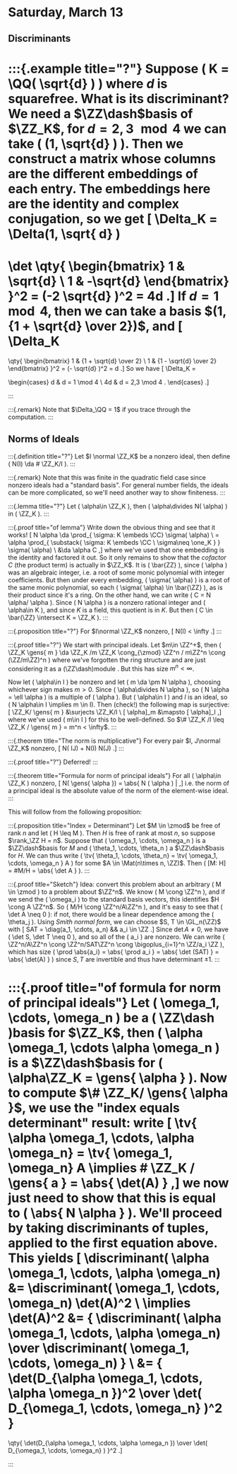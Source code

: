 # Saturday, March 13

## Discriminants


:::{.example title="?"}
Suppose \( K = \QQ( \sqrt{d} ) \) where $d$ is squarefree.
What is its discriminant?
We need a $\ZZ\dash$basis of $\ZZ_K$, for $d=2,3 \mod 4$ we can take \( (1, \sqrt{d} ) \).
Then we construct a matrix whose columns are the different embeddings of each entry.
The embeddings here are the identity and complex conjugation, so we get
\[
\Delta_K = \Delta(1, \sqrt{ d} )
= 
\det 
\qty{
\begin{bmatrix}
1 & \sqrt{d} 
\\
 1 & -\sqrt{d} 
\end{bmatrix}
}^2
= (-2 \sqrt{d} )^2 = 4d
.\]
If $d = 1 \mod 4$, then we can take a basis $(1, {1 + \sqrt{d} \over 2})$,
and
\[
\Delta_K
=
\qty{
\begin{bmatrix}
1 & {1 + \sqrt{d} \over 2}
\\
1 & {1 - \sqrt{d} \over 2}
\end{bmatrix}
}^2
= (- \sqrt{d} )^2 = d
.\]
So we have
\[
\Delta_K = 

\begin{cases}
d & d = 1 \mod 4 
\\
4d & d = 2,3 \mod 4 .
\end{cases}
.\]

:::


:::{.remark}
Note that $\Delta_\QQ = 1$ if you trace through the computation.
:::

## Norms of Ideals


:::{.definition title="?"}
Let $I \normal \ZZ_K$ be a nonzero ideal, then define \( N(I) \da \# \ZZ_K/I \).
:::


:::{.remark}
Note that this was finite in the quadratic field case since nonzero ideals had a "standard basis".
For general number fields, the ideals can be more complicated, so we'll need another way to show finiteness.
:::


:::{.lemma title="?"}
Let \( \alpha\in \ZZ_K \), then \( \alpha\divides N( \alpha) \) in \( \ZZ_K \).
:::


:::{.proof title="of lemma"}
Write down the obvious thing and see that it works!
\[
N \alpha 
\da \prod_{ \sigma: K \embeds \CC} \sigma( \alpha) \\
= \alpha \prod_{ \substack{ \sigma: K \embeds \CC \\ \sigma\neq \one_K } } \sigma( \alpha) \\
&\da \alpha C 
,\]
where we've used that one embedding is the identity and factored it out.
So it only remains to show that the *cofactor* $C$ (the product term) is actually in $\ZZ_K$.
It is \( \bar{ZZ} \), since \( \alpha \) was an algebraic integer, i.e. a root of some monic polynomial with integer coefficients.
But then under every embedding, \( \sigma( \alpha) \) is a root of the same monic polynomial, so each \( \sigma( \alpha) \in \bar{\ZZ} \), as is their product since it's a ring.
On the other hand, we can write \( C = N \alpha/ \alpha \).
Since \( N \alpha \) is a nonzero rational integer and \( \alpha\in K \), and since $K$ is a field, this quotient is in $K$.
But then \( C \in \bar{\ZZ} \intersect K = \ZZ_K \). 
:::



:::{.proposition title="?"}
For $I\normal \ZZ_K$ nonzero,
\[
N(I) < \infty 
.\]
:::


:::{.proof title="?"}
We start with principal ideals.
Let $m\in \ZZ^+$, then \( \ZZ_K \gens{ m } \da \ZZ_K /m \ZZ_K \cong_{\zmod} \ZZ^n / m\ZZ^n \cong (\ZZ/m\ZZ)^n  \) where we've forgotten the ring structure and are just considering it as a \(\ZZ\dash\)module .
But this has size $m^n < \infty$.

Now let \( \alpha\in I \) be nonzero and let \( m \da \pm N \alpha \), choosing whichever sign makes $m>0$.
Since \( \alpha\divides N \alpha \), so \( N \alpha = \ell \alpha \) is a multiple of \( \alpha \).
But \( \alpha\in I \) and $I$ is an ideal, so \( N \alpha\in I \implies m \in I\).
Then (check!) the following map is surjective:
\[
\ZZ_K/ \gens{ m } &\surjects \ZZ_K/I \\
[ \alpha]_m &\mapsto [ \alpha]_I
,\]
where we've used \( m\in I \) for this to be well-defined.
So $\# \ZZ_K /I \leq \ZZ_K / \gens{ m } = m^n < \infty$. 
:::


:::{.theorem title="The norm is multiplicative"}
For every pair $I, J\normal \ZZ_K$ nonzero, 
\[
N( IJ) + N(I) N(J)
.\]
:::


:::{.proof title="?"}
Deferred!
:::


:::{.theorem title="Formula for norm of principal ideals"}
For all \( \alpha\in \ZZ_K \) nonzero, 
\[
N( \gens{ \alpha }) = \abs{ N ( \alpha ) | 
,\]
i.e. the norm of a principal ideal is the absolute value of the norm of the element-wise ideal.
:::

This will follow from the following proposition:

:::{.proposition title="Index = Determinant"}
Let $M \in \zmod$ be free of rank $n$ and let \( H \leq M \).
Then $H$ is free of rank at most $n$, so suppose $\rank_\ZZ H = n$.
Suppose that \( \omega_1, \cdots, \omega_n \) is a $\ZZ\dash$basis for $M$ and \( \theta_1, \cdots, \theta_n \) a $\ZZ\dash$basis for $H$.
We can thus write \( \tv{ \theta_1, \cdots, \theta_n} = \tv{ \omega_1, \cdots, \omega_n } A \) for some $A \in \Mat(n\times n, \ZZ)$.
Then \( [M: H] = \#M/H = \abs{ \det A } \).
:::


:::{.proof title="Sketch"}
Idea: convert this problem about an arbitrary \( M \in \zmod \) to a problem about $\ZZ^n$.
We know \( M \cong \ZZ^n \), and if we send the \( \omega_i \) to the standard basis vectors, this identifies $H \cong A \ZZ^n$.
So \( M/H \cong \ZZ^n/A\ZZ^n \), and it's easy to see that \( \det A \neq 0 \): if not, there would be a linear dependence among the \( \theta_j \).
Using *Smith normal form*, we can choose $S, T \in \GL_n(\ZZ)$ with 
\[
SAT = \diag(a_1, \cdots, a_n) && a_i \in \ZZ
.\]
Since $\det A \neq 0$, we have \( \det S, \det T \neq 0 \), and so all of the \( a_i \) are nonzero.
We can write \( \ZZ^n/A\ZZ^n \cong \ZZ^n/SAT\ZZ^n \cong \bigoplus_{i=1}^n \ZZ/a_i \ZZ \), which has size \( \prod \abs{a_i} = \abs{ \prod a_i } = \abs{ \det (SAT) } = \abs{ \det(A) } \) since $S, T$ are invertible and thus have determinant $\pm 1$.
:::


:::{.proof title="of formula for norm of principal ideals"}
Let \( \omega_1, \cdots, \omega_n \) be a \( \ZZ\dash \)basis for $\ZZ_K$, then \( \alpha \omega_1, \cdots \alpha \omega_n \) is a $\ZZ\dash$basis for \( \alpha\ZZ_K = \gens{ \alpha }  \).
Now to compute $\# \ZZ_K/ \gens{ \alpha }$, we use the "index equals determinant" result: write
\[
\tv{ \alpha \omega_1, \cdots, \alpha \omega_n} = \tv{ \omega_1, \omega_n} A \implies \# \ZZ_K / \gens{ a } = \abs{ \det(A) } 
,\]
we now just need to show that this is equal to \( \abs{ N \alpha } \).
We'll proceed by taking discriminants of tuples, applied to the first equation above.
This yields \[
\discriminant( \alpha \omega_1, \cdots, \alpha \omega_n) 
&= 
\discriminant( \omega_1, \cdots, \omega_n) 
\det(A)^2 \\
\implies \det(A)^2 
&= 
{
\discriminant( \alpha \omega_1, \cdots, \alpha \omega_n) 
\over
\discriminant( \omega_1, \cdots, \omega_n) 
} \\
&=
{
\det(D_{\alpha \omega_1, \cdots, \alpha \omega_n })^2
\over
\det( D_{\omega_1, \cdots, \omega_n} )^2
}
=
\qty{
\det(D_{\alpha \omega_1, \cdots, \alpha \omega_n })
\over
\det( D_{\omega_1, \cdots, \omega_n} )
}^2
.\]



:::












